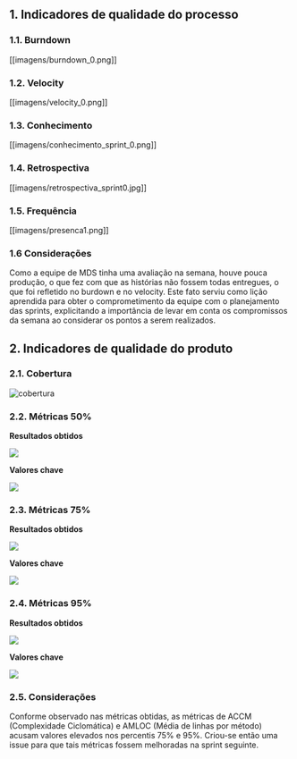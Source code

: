 ## 1. Indicadores de qualidade do processo

### 1.1. Burndown

[[imagens/burndown_0.png]]

### 1.2. Velocity

[[imagens/velocity_0.png]]

### 1.3. Conhecimento

[[imagens/conhecimento_sprint_0.png]]

### 1.4. Retrospectiva

[[imagens/retrospectiva_sprint0.jpg]]

### 1.5. Frequência

[[imagens/presenca1.png]]

### 1.6 Considerações

Como a equipe de MDS tinha uma avaliação na semana, houve pouca produção, o que fez com que as histórias não fossem todas entregues, o que foi refletido no burdown e no velocity. Este fato serviu como lição aprendida para obter o comprometimento da equipe com o planejamento das sprints, explicitando a importância de levar em conta os compromissos da semana ao considerar os pontos a serem realizados.

## 2. Indicadores de qualidade do produto

### 2.1. Cobertura

![cobertura](https://raw.githubusercontent.com/wiki/fga-gpp-mds/2016.2-Time01-WikiLegis/imagens/sprint0-cobertura.png)


### 2.2. Métricas 50%

**Resultados obtidos**

![](https://raw.githubusercontent.com/wiki/fga-gpp-mds/2016.2-Time01-WikiLegis/imagens/sprint0-metricas0.png)

**Valores chave**

![](https://raw.githubusercontent.com/wiki/fga-gpp-mds/2016.2-Time01-WikiLegis/imagens/valores_0.png)

### 2.3. Métricas 75%

**Resultados obtidos**

![](https://raw.githubusercontent.com/wiki/fga-gpp-mds/2016.2-Time01-WikiLegis/imagens/sprint0-p75.png)

**Valores chave**

![](https://raw.githubusercontent.com/wiki/fga-gpp-mds/2016.2-Time01-WikiLegis/imagens/valores_75.png)

### 2.4. Métricas 95%

**Resultados obtidos**

![](https://raw.githubusercontent.com/wiki/fga-gpp-mds/2016.2-Time01-WikiLegis/imagens/sprint0-p95.png)

**Valores chave**

![](https://raw.githubusercontent.com/wiki/fga-gpp-mds/2016.2-Time01-WikiLegis/imagens/valores_95.png)

### 2.5. Considerações

Conforme observado nas métricas obtidas, as métricas de ACCM (Complexidade Ciclomática) e AMLOC (Média de linhas por método) acusam valores elevados nos percentis 75% e 95%. Criou-se então uma issue para que tais métricas fossem melhoradas na sprint seguinte.
